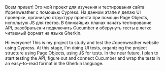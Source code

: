 Всем привет!
Это мой проект для изучения и тестирования сайта #openweather с помощью Cypress.
На данном этапе я делаю UI проверки, организую структуру проекта при помощи Page Objects, использую JS для тестов.
В ближайших планах начать тестирование API, разобраться и подключить Cucumber и оберунуть тесты в легко читаемый формат на языке Gherkin.


Hi everyone!
This is my project to study and test the #openweather website using Cypress.
At this stage, I'm doing UI tests, organizing the project structure using Page Objects, using JS for tests.
In the near future, I plan to start testing the API, figure out and connect Cucumber 
and wrap the tests in an easy-to-read format in the Gherkin language.
